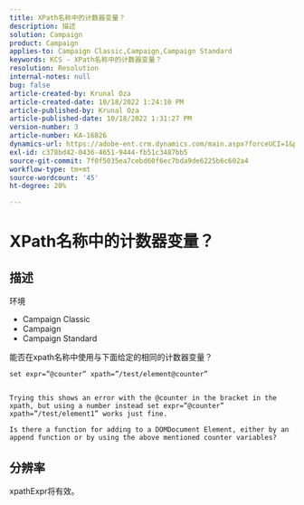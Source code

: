 ```yaml
---
title: XPath名称中的计数器变量？
description: 描述
solution: Campaign
product: Campaign
applies-to: Campaign Classic,Campaign,Campaign Standard
keywords: KCS - XPath名称中的计数器变量？
resolution: Resolution
internal-notes: null
bug: false
article-created-by: Krunal Oza
article-created-date: 10/18/2022 1:24:10 PM
article-published-by: Krunal Oza
article-published-date: 10/18/2022 1:31:27 PM
version-number: 3
article-number: KA-16826
dynamics-url: https://adobe-ent.crm.dynamics.com/main.aspx?forceUCI=1&pagetype=entityrecord&etn=knowledgearticle&id=949b0b22-e84e-ed11-bba2-00224808679b
exl-id: c378bd42-0436-4651-9444-fb51c3487bb5
source-git-commit: 7f0f5035ea7cebd60f6ec7bda9de6225b6c602a4
workflow-type: tm+mt
source-wordcount: '45'
ht-degree: 20%

---
```


# XPath名称中的计数器变量？

## 描述


环境

- Campaign Classic
- Campaign
- Campaign Standard




能否在xpath名称中使用与下面给定的相同的计数器变量？


```
set expr=”@counter” xpath=”/test/element@counter”

 
Trying this shows an error with the @counter in the bracket in the xpath, but using a number instead set expr=”@counter” xpath=”/test/element1” works just fine.
 
Is there a function for adding to a DOMDocument Element, either by an append function or by using the above mentioned counter variables?
```





## 分辨率


xpathExpr将有效。
